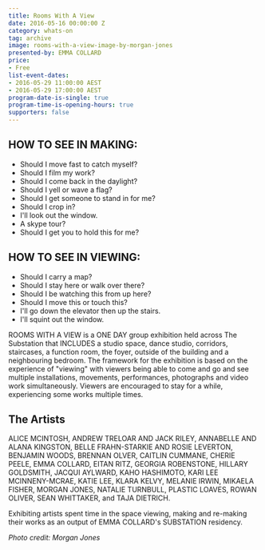 ```yaml
---
title: Rooms With A View
date: 2016-05-16 00:00:00 Z
category: whats-on
tag: archive
image: rooms-with-a-view-image-by-morgan-jones
presented-by: EMMA COLLARD
price:
- Free
list-event-dates:
- 2016-05-29 11:00:00 AEST
- 2016-05-29 17:00:00 AEST
program-date-is-single: true
program-time-is-opening-hours: true
supporters: false
---
```


<!-- http://thesubstation.org.au/show/rooms-with-a-view/ -->

## HOW TO SEE IN MAKING:  
* Should I move fast to catch myself?  
* Should I film my work?  
* Should I come back in the daylight?  
* Should I yell or wave a flag?  
* Should I get someone to stand in for me?  
* Should I crop in?  
* I'll look out the window.  
* A skype tour?  
* Should I get you to hold this for me?

## HOW TO SEE IN VIEWING:  
* Should I carry a map?  
* Should I stay here or walk over there?  
* Should I be watching this from up here?  
* Should I move this or touch this?  
* I'll go down the elevator then up the stairs.  
* I'll squint out the window.

ROOMS WITH A VIEW is a ONE DAY group exhibition held across The Substation that INCLUDES a studio space, dance studio, corridors, staircases, a function room, the foyer, outside of the building and a neighbouring bedroom. The framework for the exhibition is based on the experience of "viewing" with viewers being able to come and go and see multiple installations, movements, performances, photographs and video work simultaneously. Viewers are encouraged to stay for a while, experiencing some works multiple times.

## The Artists

ALICE MCINTOSH, ANDREW TRELOAR AND JACK RILEY, ANNABELLE AND ALANA KINGSTON, BELLE FRAHN-STARKIE AND ROSIE LEVERTON, BENJAMIN WOODS, BRENNAN OLVER, CAITLIN CUMMANE, CHERIE PEELE, EMMA COLLARD, EITAN RITZ, GEORGIA ROBENSTONE, HILLARY GOLDSMITH, JACQUI AYLWARD, KAHO HASHIMOTO, KARI LEE MCINNENY-MCRAE, KATIE LEE, KLARA KELVY, MELANIE IRWIN, MIKAELA FISHER, MORGAN JONES, NATALIE TURNBULL, PLASTIC LOAVES, ROWAN OLIVER, SEAN WHITTAKER, and TAJA DIETRICH.

Exhibiting artists spent time in the space viewing, making and re-making their works as an output of EMMA COLLARD's SUBSTATION residency.

_Photo credit: Morgan Jones_
